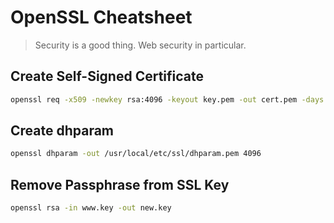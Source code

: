 # OpenSSL Cheatsheet

> Security is a good thing. Web security in particular.

## Create Self-Signed Certificate
```bash
openssl req -x509 -newkey rsa:4096 -keyout key.pem -out cert.pem -days 365
```

## Create dhparam
```bash
openssl dhparam -out /usr/local/etc/ssl/dhparam.pem 4096
```

## Remove Passphrase from SSL Key
```bash
openssl rsa -in www.key -out new.key
```

